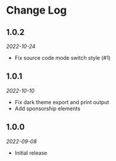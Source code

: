 # Change Log

## 1.0.2

*2022-10-24*

- Fix source code mode switch style (#1)

## 1.0.1

*2022-10-10*

- Fix dark theme export and print output
- Add sponsorship elements

## 1.0.0

*2022-09-08*

- Initial release
